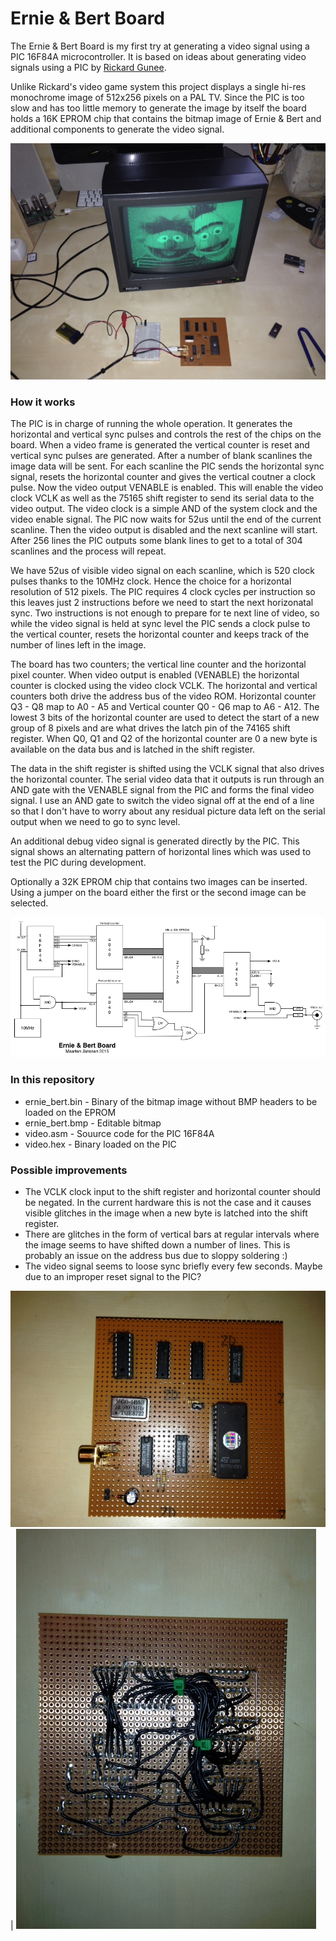 # Ernie & Bert Board
The Ernie & Bert Board is my first try at generating a video signal using a PIC 16F84A microcontroller. It is based on ideas about generating video signals using a PIC by [Rickard Gunee](http://www.rickard.gunee.com/projects/video/pic/howto.php). 

Unlike Rickard's video game system this project displays a single hi-res monochrome image of 512x256 pixels on a PAL TV. Since the PIC is too slow and has too little memory to generate the image by itself the board holds a 16K EPROM chip that contains the bitmap image of Ernie & Bert and additional components to generate the video signal.

![](https://raw.githubusercontent.com/DhrBaksteen/ErnieAndBertBoard/master/IMG_0859.JPG)

### How it works
The PIC is in charge of running the whole operation. It generates the horizontal and vertical sync pulses and controls the rest of the chips on the board. When a video frame is generated the vertical counter is reset and vertical sync pulses are generated. After a number of blank scanlines the image data will be sent. For each scanline the PIC sends the horizontal sync signal, resets the horizontal counter and gives the vertical coutner a clock pulse. Now the video output VENABLE is enabled. This will enable the video clock VCLK as well as the 75165 shift register to send its serial data to the video output. The video clock is a simple AND of the system clock and the video enable signal. The PIC now waits for 52us until the end of the current scanline. Then the video output is disabled and the next scanline will start. After 256 lines the PIC outputs some blank lines to get to a total of 304 scanlines and the process will repeat.

We have 52us of visible video signal on each scanline, which is 520 clock pulses thanks to the 10MHz clock. Hence the choice for a horizontal resolution of 512 pixels. The PIC requires 4 clock cycles per instruction so this leaves just 2 instructions before we need to start the next horizonatal sync. Two instructions is not enough to prepare for te next line of video, so while the video signal is held at sync level the PIC sends a clock pulse to the vertical counter, resets the horizontal counter and keeps track of the number of lines left in the image.

The board has two counters; the vertical line counter and the horizontal pixel counter. When video output is enabled (VENABLE) the horizontal counter is clocked using the video clock VCLK. The horizontal and vertical counters both drive the address bus of the video ROM. Horizontal counter Q3 - Q8 map to A0 - A5 and Vertical counter Q0 - Q6 map to A6 - A12. The lowest 3 bits of the horizontal counter are used to detect the start of a new group of 8 pixels and are what drives the latch pin of the 74165 shift register. When Q0, Q1 and Q2 of the horizontal counter are 0 a new byte is available on the data bus and is latched in the shift register.

The data in the shift register is shifted using the VCLK signal that also drives the horizontal counter. The serial video data that it outputs is run through an AND gate with the VENABLE signal from the PIC and forms the final video signal. I use an AND gate to switch the video signal off at the end of a line so that I don't have to worry about any residual picture data left on the serial output when we need to go to sync level.

An additional debug video signal is generated directly by the PIC. This signal shows an alternating pattern of horizontal lines which was used to test the PIC during development.

Optionally a 32K EPROM chip that contains two images can be inserted. Using a jumper on the board either the first or the second image can be selected.

![](https://raw.githubusercontent.com/DhrBaksteen/ErnieAndBertBoard/master/Schematic.png)

### In this repository
* ernie_bert.bin - Binary of the bitmap image without BMP headers to be loaded on the EPROM
* ernie_bert.bmp - Editable bitmap
* video.asm - Souurce code for the PIC 16F84A
* video.hex - Binary loaded on the PIC

### Possible improvements
* The VCLK clock input to the shift register and horizontal counter should be negated. In the current hardware this is not the case and it causes visible glitches in the image when a new byte is latched into the shift register.
* There are glitches in the form of vertical bars at regular intervals where the image seems to have shifted down a number of lines. This is probably an issue on the address bus due to sloppy soldering :)
* The video signal seems to loose sync briefly every few seconds. Maybe due to an improper reset signal to the PIC?

![](https://raw.githubusercontent.com/DhrBaksteen/ErnieAndBertBoard/master/IMG_0847.JPG)  |  ![](https://raw.githubusercontent.com/DhrBaksteen/ErnieAndBertBoard/master/IMG_0848.JPG)

